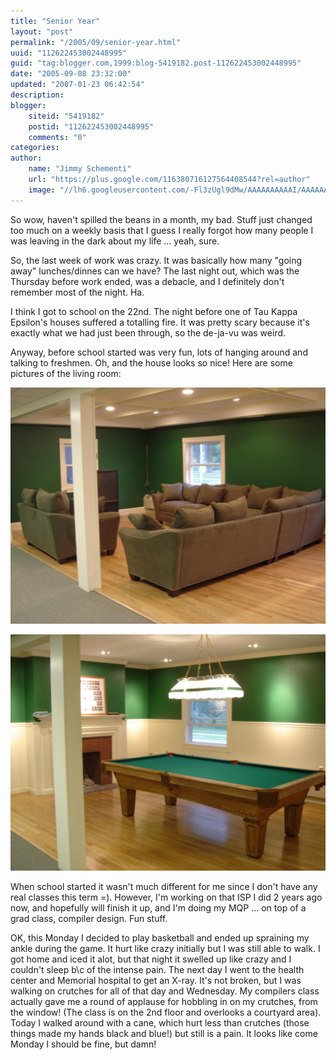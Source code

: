 ```yaml
---
title: "Senior Year"
layout: "post"
permalink: "/2005/09/senior-year.html"
uuid: "112622453002448995"
guid: "tag:blogger.com,1999:blog-5419182.post-112622453002448995"
date: "2005-09-08 23:32:00"
updated: "2007-01-23 06:42:54"
description:
blogger:
    siteid: "5419182"
    postid: "112622453002448995"
    comments: "0"
categories:
author:
    name: "Jimmy Schementi"
    url: "https://plus.google.com/116380716127564408544?rel=author"
    image: "//lh6.googleusercontent.com/-Fl3zUgl9dMw/AAAAAAAAAAI/AAAAAAAABYQ/CvQezyGiMP4/s512-c/photo.jpg"
---
```


So wow, haven't spilled the beans in a month, my bad. Stuff just changed too much on a weekly basis that I guess I really forgot how many people I was leaving in the dark about my life ... yeah, sure.

So, the last week of work was crazy. It was basically how many "going away" lunches/dinnes can we have? The last night out, which was the Thursday before work ended, was a debacle, and I definitely don't remember most of the night. Ha.

I think I got to school on the 22nd. The night before one of Tau Kappa Epsilon's houses suffered a totalling fire. It was pretty scary because it's exactly what we had just been through, so the de-ja-vu was weird.

Anyway, before school started was very fun, lots of hanging around and talking to freshmen. Oh, and the house looks so nice! Here are some pictures of the living room:

![The Living Room](/blog/uploaded_images/DSC02072-781995.JPG)

![The Pool Room](/blog/uploaded_images/DSC02079-714490.JPG)

When school started it wasn't much different for me since I don't have any real classes this term =). However, I'm working on that ISP I did 2 years ago now, and hopefully will finish it up, and I'm doing my MQP ... on top of a grad class, compiler design. Fun stuff.

OK, this Monday I decided to play basketball and ended up spraining my ankle during the game. It hurt like crazy initially but I was still able to walk. I got home and iced it alot, but that night it swelled up like crazy and I couldn't sleep b\c of the intense pain. The next day I went to the health center and Memorial hospital to get an X-ray. It's not broken, but I was walking on crutches for all of that day and Wednesday. My compilers class actually gave me a round of applause for hobbling in on my crutches, from the window! (The class is on the 2nd floor and overlooks a courtyard area). Today I walked around with a cane, which hurt less than crutches (those things made my hands black and blue!) but still is a pain. It looks like come Monday I should be fine, but damn!
